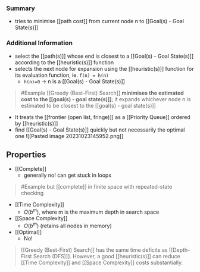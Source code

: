 ### Summary
- tries to minimise [[path cost]] from current node n to [[Goal(s) - Goal State(s)]]

### Additional Information
- select the [[path(s)]] whose end is closest to a [[Goal(s) - Goal State(s)]] according to the [[heuristic(s)]] function
- selects the next node for expansion using the [[heuristic(s)]] function for its evaluation function, ie. `f(n) = h(n)`
    - `h(n)=0` → n is a [[Goal(s) - Goal State(s)]]
>	#Example 
>	[[Greedy (Best-First) Search]] **minimises the estimated cost to the [[goal(s) - goal state(s)]]**; it expands whichever node n is estimated to be closest to the [[goal(s) - goal state(s)]]
- It treats the [[frontier (open list, fringe)]] as a [[Priority Queue]] ordered by [[heuristic(s)]]
- find [[Goal(s) - Goal State(s)]] quickly but not necessarily the optimal one
![[Pasted image 20231023145952.png]]
## Properties
- [[Complete]]
	- generally no! can get stuck in loops
>	#Example 
>	but [[complete]] in finite space with repeated-state checking
- [[Time Complexity]]
	- $O(b^m)$, where m is the maximum depth in search space
- [[Space Complexity]]
	- $O(b^m)$ (retains all nodes in memory)
- [[Optimal]]
	- No!

>[[Greedy (Best-First) Search]] has the same time deficits as [[Depth-First Search (DFS)]]. 
>However, a good [[heuristic(s)]] can reduce [[Time Complexity]] and [[Space Complexity]] costs substantially.